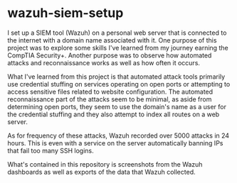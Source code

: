 # wazuh-siem-setup

I set up a SIEM tool (Wazuh) on a personal web server that is connected to the internet with a domain name associated with it. One purpose of this project was to explore some skills I've learned from my journey earning the CompTIA Security+. Another purpose was to observe how automated attacks and reconnaissance works as well as how often it occurs.

What I've learned from this project is that automated attack tools primarily use credential stuffing on services operating on open ports or attempting to access sensitive files related to website configuration. The automated reconnaissance part of the attacks seem to be minimal, as aside from determining open ports, they seem to use the domain's name as a user for the credential stuffing and they also attempt to index all routes on a web server.

As for frequency of these attacks, Wazuh recorded over 5000 attacks in 24 hours. This is even with a service on the server automatically banning IPs that fail too many SSH logins.

What's contained in this repository is screenshots from the Wazuh dashboards as well as exports of the data that Wazuh collected.
